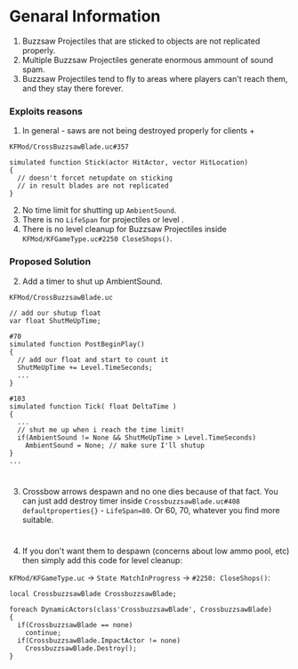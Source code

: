 # Genaral Information
1. Buzzsaw Projectiles that are sticked to objects are not replicated properly.
2. Multiple Buzzsaw Projectiles generate enormous ammount of sound spam.
3. Buzzsaw Projectiles tend to fly to areas where players can't reach them, and they stay there forever.

### Exploits reasons

1. In general - saws are not being destroyed properly for clients +

`KFMod/CrossBuzzsawBlade.uc#357`
```unrealscript
simulated function Stick(actor HitActor, vector HitLocation)
{
  // doesn't forcet netupdate on sticking
  // in result blades are not replicated
}
```
2. No time limit for shutting up `AmbientSound`.
3. There is no `LifeSpan` for projectiles or level .
4. There is no level cleanup for Buzzsaw Projectiles inside `KFMod/KFGameType.uc#2250 CloseShops()`.

### Proposed Solution
2. Add a timer to shut up AmbientSound.

`KFMod/CrossBuzzsawBlade.uc`
```unralscript
// add our shutup float
var float ShutMeUpTime;

#70
simulated function PostBeginPlay()
{
  // add our float and start to count it
  ShutMeUpTime += Level.TimeSeconds;
  ...
}

#103
simulated function Tick( float DeltaTime )
{
  ...
  // shut me up when i reach the time limit!
  if(AmbientSound != None && ShutMeUpTime > Level.TimeSeconds)
    AmbientSound = None; // make sure I'll shutup
}
...

```
#

3. Crossbow arrows despawn and no one dies because of that fact. You can just add destroy timer inside `CrossbuzzsawBlade.uc#408 defaultproperties{}` - `LifeSpan=80`. Or 60, 70, whatever you find more suitable.
#

4. If you don't want them to despawn (concerns about low ammo pool, etc) then simply add this code for level cleanup:

`KFMod/KFGameType.uc` -> `State MatchInProgress` -> `#2250: CloseShops()`:
```unrealscript
local CrossbuzzsawBlade CrossbuzzsawBlade;

foreach DynamicActors(class'CrossbuzzsawBlade', CrossbuzzsawBlade)
{
  if(CrossbuzzsawBlade == none)
    continue;
  if(CrossbuzzsawBlade.ImpactActor != none)
    CrossbuzzsawBlade.Destroy();
}
```
#
